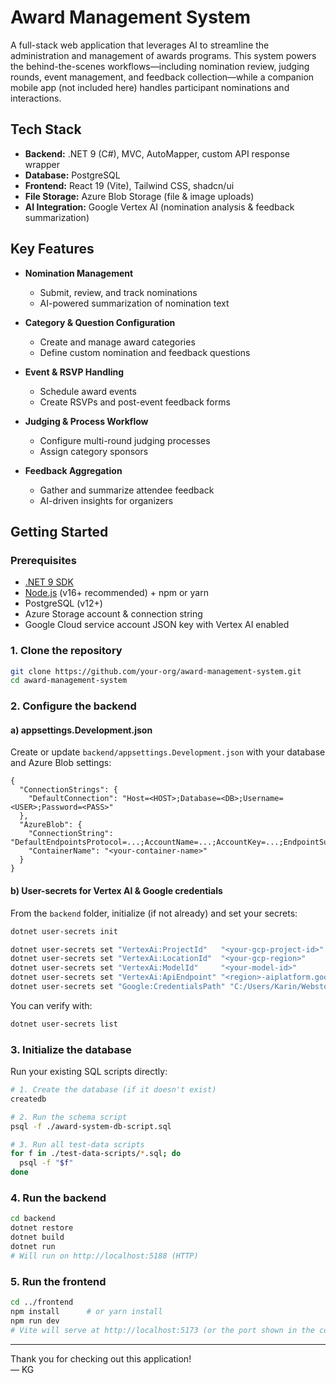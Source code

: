 # Award Management System

A full-stack web application that leverages AI to streamline the administration and management of awards programs. This system powers the behind-the-scenes workflows—including nomination review, judging rounds, event management, and feedback collection—while a companion mobile app (not included here) handles participant nominations and interactions.

## Tech Stack

- **Backend:** .NET 9 (C#), MVC, AutoMapper, custom API response wrapper  
- **Database:** PostgreSQL  
- **Frontend:** React 19 (Vite), Tailwind CSS, shadcn/ui  
- **File Storage:** Azure Blob Storage (file & image uploads)  
- **AI Integration:** Google Vertex AI (nomination analysis & feedback summarization)  

## Key Features

- **Nomination Management**  
  - Submit, review, and track nominations  
  - AI-powered summarization of nomination text  

- **Category & Question Configuration**  
  - Create and manage award categories  
  - Define custom nomination and feedback questions  

- **Event & RSVP Handling**  
  - Schedule award events  
  - Create RSVPs and post-event feedback forms  

- **Judging & Process Workflow**  
  - Configure multi-round judging processes  
  - Assign category sponsors  

- **Feedback Aggregation**  
  - Gather and summarize attendee feedback  
  - AI-driven insights for organizers  

## Getting Started

### Prerequisites

- [.NET 9 SDK](https://dotnet.microsoft.com/download)  
- [Node.js](https://nodejs.org/) (v16+ recommended) + npm or yarn  
- PostgreSQL (v12+)  
- Azure Storage account & connection string  
- Google Cloud service account JSON key with Vertex AI enabled  

### 1. Clone the repository

```bash
git clone https://github.com/your-org/award-management-system.git
cd award-management-system
```

### 2. Configure the backend

#### a) appsettings.Development.json

Create or update `backend/appsettings.Development.json` with your database and Azure Blob settings:

```jsonc
{
  "ConnectionStrings": {
    "DefaultConnection": "Host=<HOST>;Database=<DB>;Username=<USER>;Password=<PASS>"
  },
  "AzureBlob": {
    "ConnectionString": "DefaultEndpointsProtocol=...;AccountName=...;AccountKey=...;EndpointSuffix=...",
    "ContainerName": "<your-container-name>"
  }
}
```

#### b) User-secrets for Vertex AI & Google credentials

From the `backend` folder, initialize (if not already) and set your secrets:

```bash
dotnet user-secrets init

dotnet user-secrets set "VertexAi:ProjectId"   "<your-gcp-project-id>"
dotnet user-secrets set "VertexAi:LocationId"  "<your-gcp-region>"
dotnet user-secrets set "VertexAi:ModelId"     "<your-model-id>"
dotnet user-secrets set "VertexAi:ApiEndpoint" "<region>-aiplatform.googleapis.com"
dotnet user-secrets set "Google:CredentialsPath" "C:/Users/Karin/WebstormProjects/award-system-github/backend-api/Credentials/GoogleSettings.json"
```

You can verify with:

```bash
dotnet user-secrets list
```

### 3. Initialize the database
Run your existing SQL scripts directly:

```bash
# 1. Create the database (if it doesn't exist)
createdb

# 2. Run the schema script
psql -f ./award-system-db-script.sql

# 3. Run all test-data scripts
for f in ./test-data-scripts/*.sql; do
  psql -f "$f"
done
```

### 4. Run the backend

```bash
cd backend
dotnet restore
dotnet build
dotnet run
# Will run on http://localhost:5188 (HTTP)
```

### 5. Run the frontend

```bash
cd ../frontend
npm install      # or yarn install
npm run dev
# Vite will serve at http://localhost:5173 (or the port shown in the console)
```

---

Thank you for checking out this application!  
— KG  
